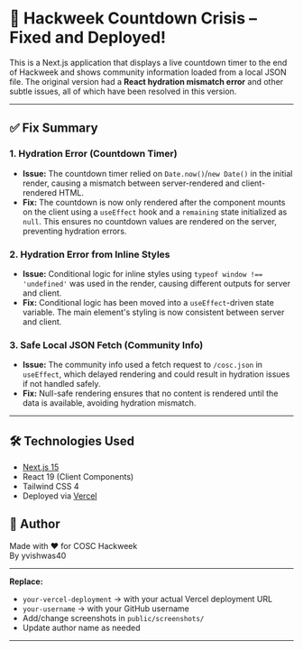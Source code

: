 # 🚀 Hackweek Countdown Crisis – Fixed and Deployed!

This is a Next.js application that displays a live countdown timer to the end of Hackweek and shows community information loaded from a local JSON file. The original version had a **React hydration mismatch error** and other subtle issues, all of which have been resolved in this version.

---

## ✅ Fix Summary

### 1. Hydration Error (Countdown Timer)
- **Issue:** The countdown timer relied on `Date.now()`/`new Date()` in the initial render, causing a mismatch between server-rendered and client-rendered HTML.
- **Fix:** The countdown is now only rendered after the component mounts on the client using a `useEffect` hook and a `remaining` state initialized as `null`. This ensures no countdown values are rendered on the server, preventing hydration errors.

### 2. Hydration Error from Inline Styles
- **Issue:** Conditional logic for inline styles using `typeof window !== 'undefined'` was used in the render, causing different outputs for server and client.
- **Fix:** Conditional logic has been moved into a `useEffect`-driven state variable. The main element's styling is now consistent between server and client.

### 3. Safe Local JSON Fetch (Community Info)
- **Issue:** The community info used a fetch request to `/cosc.json` in `useEffect`, which delayed rendering and could result in hydration issues if not handled safely.
- **Fix:** Null-safe rendering ensures that no content is rendered until the data is available, avoiding hydration mismatch.

---

## 🛠️ Technologies Used

- [Next.js 15](https://nextjs.org/)
- React 19 (Client Components)
- Tailwind CSS 4
- Deployed via [Vercel](https://vercel.com/)


## 🙌 Author

Made with ❤️ for COSC Hackweek  
By yvishwas40

---

**Replace:**
- `your-vercel-deployment` → with your actual Vercel deployment URL
- `your-username` → with your GitHub username
- Add/change screenshots in `public/screenshots/`
- Update author name as needed

---
